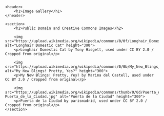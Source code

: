 <!DOCTYPE html>
<html lang="en">
<head>
    <meta charset="UTF-8">
    <meta name="viewport" content="width=device-width, initial-scale=1.0">
    <title>Image Gallery</title>
</head>
<body>

    <header>
        <h1>Image Gallery</h1>
    </header>

    <section>
        <h2>Public Domain and Creative Commons Images</h2>
        
        <img src="https://upload.wikimedia.org/wikipedia/commons/0/0f/Longhair_Domestic_Cat.jpg" alt="Longhair Domestic Cat" height="300">
        <p>Longhair Domestic Cat by Tony Hisgett, used under CC BY 2.0 / Cropped from original</p>
        
        <img src="https://upload.wikimedia.org/wikipedia/commons/0/0b/My_New_Blings_!_Pretty%2CYes_%3F_%283976473573%29.jpg" alt="My New Blings! Pretty, Yes?" height="300">
        <p>My New Blings! Pretty, Yes? by Marina del Castell, used under CC BY 2.0 / Cropped from original</p>

        <img src="https://upload.wikimedia.org/wikipedia/commons/thumb/0/0d/Puerta_de_la_Ciudad.jpg/816px-Puerta_de_la_Ciudad.jpg" alt="Puerta de la Ciudad" height="300">
        <p>Puerta de la Ciudad by parismadrid, used under CC BY 2.0 / Cropped from original</p>
    </section>

</body>
</html>
